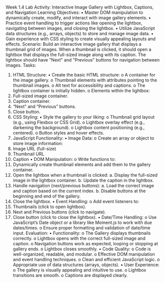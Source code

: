 Week 1.4
Lab Activity: Interactive Image Gallery with Lightbox, Captions, and Navigation
Learning Objectives:
• Master DOM manipulation to dynamically create, modify, and interact with image gallery 
elements.
• Practice event handling to trigger actions like opening the lightbox, navigating between 
images, and closing the lightbox.
• Utilize JavaScript data structures (e.g., arrays, objects) to store and manage image data.
• Gain experience with CSS styling to create visually appealing layouts and effects.
Scenario:
Build an interactive image gallery that displays a thumbnail grid of images. When a 
thumbnail is clicked, it should open a lightbox that displays the full-sized image along 
with its caption. The lightbox should have "Next" and "Previous" buttons for navigation 
between images.
Tasks:
1. HTML Structure:
• Create the basic HTML structure:
o A container for the image gallery.
o Thumbnail elements with attributes pointing to the thumbnail images.
o Alt text for accessibility and captions.
o The lightbox container is initially hidden. 
o Elements within the lightbox:
1. Full-sized image container.
2. Caption container.
3. “Next” and “Previous” buttons.
4. Close button.
2. CSS Styling:
• Style the gallery to your liking:
o Thumbnail grid layout (e.g., using Flexbox or CSS Grid).
o Lightbox overlay effect (e.g., darkening the background).
o Lightbox content positioning (e.g., centered).
o Button styles and hover effects.
3. JavaScript Functionality:
• Image Data:
o Create an array or object to store image information:
1. Image URL (full-size)
2. Thumbnail URL
3. Caption
• DOM Manipulation:
o Write functions to:
1. Dynamically create thumbnail elements and add them to the 
gallery container.
2. Open the lightbox when a thumbnail is clicked:
a. Display the full-sized image in the lightbox container.
b. Update the caption in the lightbox.
3. Handle navigation (next/previous buttons):
a. Load the correct image and caption based on the current 
index.
b. Disable buttons at the beginning and end of the gallery.
4. Close the lightbox.
• Event Handling:
o Add event listeners to:
1. Thumbnails (click to open lightbox).
2. Next and Previous buttons (click to navigate).
3. Close button (click to close the lightbox).
• Date/Time Handling:
o Use JavaScript’s Date object or a library like Moment.js to work with 
due dates/times.
o Ensure proper formatting and validation of date/time input.
Evaluation:
• Functionality:
o The Gallery displays thumbnails correctly.
o Lightbox opens with the correct full-sized image and caption.
o Navigation buttons work as expected, looping or stopping at gallery ends.
o Lightbox closes smoothly.
• Code Quality:
o Code is well-organized, readable, and modular.
o Effective DOM manipulation and event handling techniques.
o Clean and efficient JavaScript logic.
o Appropriate use of data structures (arrays, objects).
• User Experience:
o The gallery is visually appealing and intuitive to use.
o Lightbox transitions are smooth.
o Captions are displayed clearly.